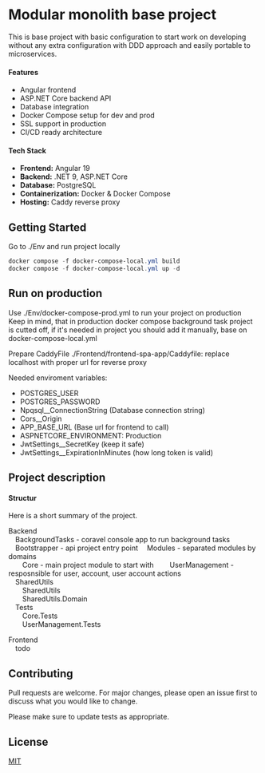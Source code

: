 # Modular monolith base project

This is base project with basic configuration to start work on developing without any extra configuration with DDD approach and easily portable to microservices.

#### Features
- Angular frontend
- ASP.NET Core backend API
- Database integration
- Docker Compose setup for dev and prod
- SSL support in production
- CI/CD ready architecture

#### Tech Stack

- **Frontend:** Angular 19
- **Backend:** .NET 9, ASP.NET Core
- **Database:** PostgreSQL
- **Containerization:** Docker & Docker Compose
- **Hosting:** Caddy reverse proxy

## Getting Started

Go to ./Env and run project locally

```powershell
docker compose -f docker-compose-local.yml build
docker compose -f docker-compose-local.yml up -d
```
## Run on production

Use ./Env/docker-compose-prod.yml to run your project on production
Keep in mind, that in production docker compose background task project is cutted off,
if it's needed in project you should add it manually, base on docker-compose-local.yml

Prepare CaddyFile ./Frontend/frontend-spa-app/Caddyfile:
replace localhost with proper url for reverse proxy

Needed enviroment variables:
- POSTGRES_USER
- POSTGRES_PASSWORD 
- Npqsql__ConnectionString (Database connection string)
- Cors__Origin
- APP_BASE_URL (Base url for frontend to call)
- ASPNETCORE_ENVIRONMENT: Production
- JwtSettings__SecretKey (keep it safe)
- JwtSettings__ExpirationInMinutes (how long token is valid)

## Project description

#### Structur

Here is a short summary of the project.

Backend  
&emsp;BackgroundTasks - coravel console app to run background tasks    
&emsp;Bootstrapper - api project entry point
&emsp;Modules - separated modules by domains  
&emsp;&emsp;Core - main project module to start with
&emsp;&emsp;UserManagement - resposnsible for user, account, user account actions  
&emsp;SharedUtils  
&emsp;&emsp;SharedUtils  
&emsp;&emsp;SharedUtils.Domain  
&emsp;Tests  
&emsp;&emsp;Core.Tests  
&emsp;&emsp;UserManagement.Tests  

Frontend  
&emsp;todo

## Contributing

Pull requests are welcome. For major changes, please open an issue first
to discuss what you would like to change.

Please make sure to update tests as appropriate.

## License

[MIT](https://choosealicense.com/licenses/mit/)
